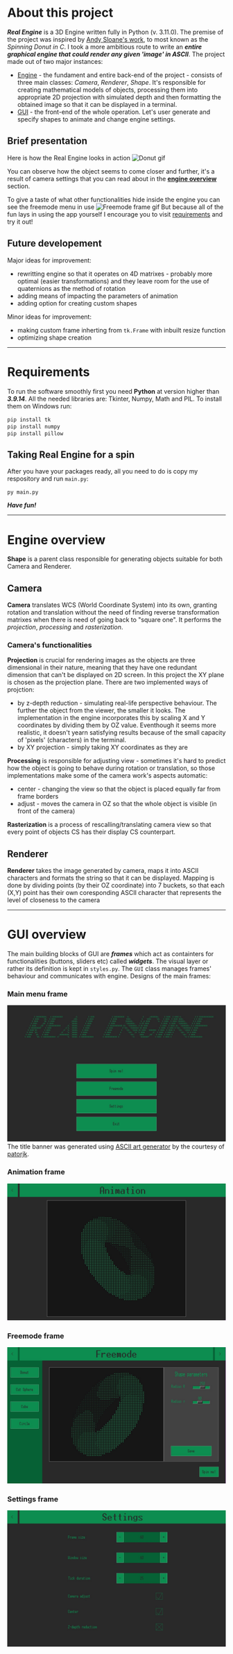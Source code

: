 # About this project
***Real Engine*** is a 3D Engine written fully in Python (v. 3.11.0). The premise of the project was inspired by [Andy Sloane's work](https://www.a1k0n.net/2011/07/20/donut-math.html), to most known as the *Spinning Donut in C*. I took a more ambitious route to write an ***entire graphical engine that could render any given 'image' in ASCII***. The project made out of two major instances:
  - [Engine](#engine-overview) - the fundament and entire back-end of the project - consists of three main classes: *Camera*, *Renderer*, *Shape*. It's responsible for creating mathematical models of objects, processing them into appropriate 2D projection with simulated depth and then formatting the obtained image so that it can be displayed in a terminal.
  - [GUI](#gui-overview) - the front-end of the whole operation. Let's user generate and specify shapes to animate and change engine settings.

## Brief presentation
Here is how the Real Engine looks in action
![Donut gif](documentation/gif/donut_looped.gif)

You can observe how the object seems to come closer and further, it's a result of camera settings that you can read about in the [**engine overview**](#engine-overview) section.


To give a taste of what other functionalities hide inside the engine you can see the freemode menu in use
![Freemode frame gif](documentation/gif/freemode_pres.gif)
But because all of the fun lays in using the app yourself I encourage you to visit [requirements](#requirements) and try it out!

## Future developement
Major ideas for improvement:
  - rewritting engine so that it operates on 4D matrixes - probably more optimal (easier transformations) and they leave room for the use of quaternions as the method of rotation
  - adding means of impacting the parameters of animation
  - adding option for creating custom shapes
  
Minor ideas for improvement:
  - making custom frame inherting from `tk.Frame` with inbuilt resize function
  - optimizing shape creation

---
# Requirements
To run the software smoothly first you need **Python** at version higher than ***3.9.14***. All the needed libraries are: Tkinter, Numpy, Math and PIL. To install them on Windows run:
```
pip install tk
pip install numpy
pip install pillow
```
## Taking Real Engine for a spin
After you have your packages ready, all you need to do is copy my respository and run `main.py`:
```
py main.py
```
***Have fun!***

---
# Engine overview
  **Shape** is a parent class responsible for generating objects suitable for both Camera and Renderer. 
  

## Camera
  **Camera** translates WCS (World Coordinate System) into its own, granting rotation and translation without the need of finding reverse transformation matrixes when there is need of going back to "square one". It performs the *projection*, *processing* and *rasterization*. 
### Camera's functionalities

**Projection** is crucial for rendering images as the objects are three dimensional in their nature, meaning that they have one redundant dimension that can't be displayed on 2D screen. In this project the XY plane is chosen as the projection plane. There are two implemented ways of projction:
  - by z-depth reduction - simulating real-life perspective behaviour. The further the object from the viewer, the smaller it looks. The implementation in the engine incorporates this by scaling X and Y coordinates by dividing them by OZ value. Eventhough it seems more realistic, it doesn't yearn satisfying results because of the small capacity of 'pixels' (characters) in the terminal.
  - by XY projection - simply taking XY coordinates as they are
  
**Processing** is responsible for adjusting view - sometimes it's hard to predict how the object is going to behave during rotation or translation, so those implementations make some of the camera work's aspects automatic:
  - center - changing the view so that the object is placed equally far from frame borders
  - adjust - moves the camera in OZ so that the whole object is visible (in front of the camera)
  
  **Rasterization** is a process of rescalling/translating camera view so that every point of objects CS has their display CS counterpart. 

## Renderer
  **Renderer** takes the image generated by camera, maps it into ASCII characters and formats the string so that it can be displayed. Mapping is done by dividing points (by their OZ coordinate) into 7 buckets, so that each (X,Y) point has their own coresponding ASCII character that represents the level of closeness to the camera
  
---
# GUI overview
The main building blocks of GUI are ***frames*** which act as containters for functionalities (buttons, sliders etc) called ***widgets***. The visual layer or rather its definition is kept in `styles.py`. The `GUI` class manages frames' behaviour and communicates with engine. Designs of the main frames:

### Main menu frame
![Main menu frame](documentation/img/main_menu.jpg)
The title banner was generated using [ASCII art generator](https://patorjk.com/software/taag/#p=display&h=0&v=1&f=Broadway&t=Real%20Engine) by the courtesy of [patorjk](https://github.com/patorjk).

### Animation frame
![Spin me frame](documentation/img/spin_me.jpg)

### Freemode frame
![Freemode frame](documentation/img/freemode.jpg)

### Settings frame
![Freemode frame](documentation/img/settings.jpg)
